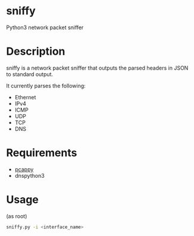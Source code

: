 sniffy
======

Python3 network packet sniffer

Description
===========

sniffy is a network packet sniffer that outputs the parsed headers in JSON to standard output.

It currently parses the following:

  - Ethernet
  - IPv4
  - ICMP
  - UDP
  - TCP
  - DNS

Requirements
============

  - [pcappy](https://github.com/allfro/pcappy)
  - dnspython3

Usage
=====

(as root)
```bash
sniffy.py -i <interface_name>
```
